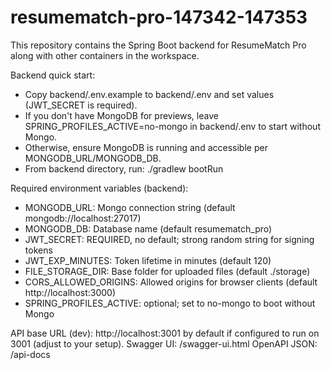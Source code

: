 # resumematch-pro-147342-147353

This repository contains the Spring Boot backend for ResumeMatch Pro along with other containers in the workspace.

Backend quick start:
- Copy backend/.env.example to backend/.env and set values (JWT_SECRET is required).
- If you don't have MongoDB for previews, leave SPRING_PROFILES_ACTIVE=no-mongo in backend/.env to start without Mongo.
- Otherwise, ensure MongoDB is running and accessible per MONGODB_URL/MONGODB_DB.
- From backend directory, run:
  ./gradlew bootRun

Required environment variables (backend):
- MONGODB_URL: Mongo connection string (default mongodb://localhost:27017)
- MONGODB_DB: Database name (default resumematch_pro)
- JWT_SECRET: REQUIRED, no default; strong random string for signing tokens
- JWT_EXP_MINUTES: Token lifetime in minutes (default 120)
- FILE_STORAGE_DIR: Base folder for uploaded files (default ./storage)
- CORS_ALLOWED_ORIGINS: Allowed origins for browser clients (default http://localhost:3000)
- SPRING_PROFILES_ACTIVE: optional; set to no-mongo to boot without Mongo

API base URL (dev): http://localhost:3001 by default if configured to run on 3001 (adjust to your setup).
Swagger UI: /swagger-ui.html
OpenAPI JSON: /api-docs